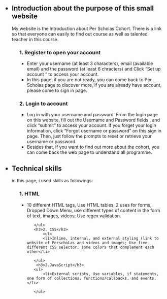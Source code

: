 <!DOCTYPE html>
<html>

<body>
	<main>
	<ul>	
     
<h2><li> Introduction about the purpose of this small website</li></h2> 
  <p>My website is the introduction about Per Scholas Cohort. There is a link so that everyone can easily to find out course as well as talented teacher in this course. </p>
<ol>
	   <h3>1.  Register to open your account</h3>
	   <ul>
		   <li>Enter your username (at least 3 characters), email (available email) and the password (at least 6 chracters) and Click “Set up account ” to access your account. </li>
		   <li>In this page: if you are not ready, you can come back to Per Scholas page to discover more, if you are already have account, please come to sign in page. </li>   
	   </ul>
	   <h3>2. Login to account</h3>
	   <ul>
		   <li>Log in with your username and password. From the login page on this website, fill out the Username and Password fields , and click “submit” to access your account. If you forget your login information, click “Forgot username or password” on this sign in page. Then, just follow the prompts to reset or retrieve your username or password.</li> 
		   <li>Besides that, if you want to find out more about the cohort, you can come back the web page to understand all programme.</li>
	   </ul>
</ol>
 <h2><li> Technical skills </li></h2>
  		<p> in this page, i used skills as followings:  </p>
    <ol>
	   <h3>1.  HTML</h3>
	   <ul>
		   <li>  10 different HTML tags, Use HTML tables, 2 uses for forms, Dropped Down Menu, use different types of content in the form of text, images, videos; Use regex validation. </li>
		  
	   </ul>
	   <h3>2. CSS</h3>  
    	   <ul>
		   <li>Inline, internal, and external styling (link to website of PerschoLas and videos and images; Use five different CSS selector; some colors that complement each other</li> 
		  
	   </ul>
	    <h3>2.JavaScript</h3>
	   <ul>
		   <li>External scripts, Use variables, if statements, one form of collections, functions/callbacks, and events.</li> 
		  
	   </ul>
</ol>
 
	 
   
   </ul>
	
 
 </main>	
  

</body>

</html>
